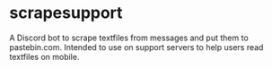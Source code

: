 # scrapesupport
A Discord bot to scrape textfiles from messages and put them to pastebin.com. Intended to use on support servers to help users read textfiles on mobile.
